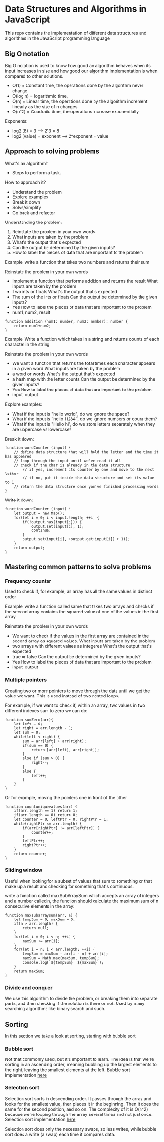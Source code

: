 # Data Structures and Algorithms in JavaScript
This repo contains the implementation of different data structures and algorithms in the JavaScript programming language

## Big O notation

Big O notation is used to know how good an algorithm behaves when its input increases in size and how good our algorithm implementation is when compared to other solutions.

- O(1) = Constant time, the operations done by the algorithm never change
- O(log n) = logarithmic time, 
- O(n) = Linear time, the operations done by the algorithm increment linearly as the size of n changes
- O(nˆ2) = Cuadratic time, the operations increase exponentially 

Exponents: 

- log2 (8)      = 3         --> 2ˆ3 = 8
- log2 (value)  = exponent  --> 2^exponent = value

## Approach to solving problems

What's an algorithm?
- Steps to perform a task. 

How to approach it? 
- Understand the problem
- Explore examples
- Break it down
- Solve/simplify
- Go back and refactor

Understanding the problem: 
1. Reinstate the problem in your own words
2. What inputs are taken by the problem
3. What's the output that's expected
4. Can the output be determined by the given inputs? 
5. How to label the pieces of data that are important to the problem

Example: write a function that takes two numbers and returns their sum

Reinstate the problem in your own words
- Implement a function that performs addition and returns the result 
What inputs are taken by the problem
- Two ints or floats
What's the output that's expected
- The sum of the ints or floats
Can the output be determined by the given inputs?
- Yes
How to label the pieces of data that are important to the problem
- num1, num2, result

```
function addition (num1: number, num2: number): number {
    return num1+num2;
}
```

Example: Write a function which takes in a string and returns counts of each character in the string

Reinstate the problem in your own words
- We want a function that returns the total times each character appears in a given word
What inputs are taken by the problem
- a word or words
What's the output that's expected
- a hash map with the letter counts
Can the output be determined by the given inputs?
- Yes
How to label the pieces of data that are important to the problem
- input, output

Explore examples: 
- What if the input is "hello world", do we ignore the space?
- What if the input is "hello 11234", do we ignore numbers or count them?
- What if the input is "Hello hi", do we store letters separately when they are uppercase vs lowercase?

Break it down: 
```
function wordCounter (input) {
    // define data structure that will hold the letter and the time it has appeared
    // loop through the input until we've read it all
    // check if the char is already in the data structure
        // if yes, increment its counter by one and move to the next letter
        // if no, put it inside the data structure and set its value to 1
    // return the data structure once you've finished processing words
}
```
Write it down: 
```
function wordCounter (input) {
    let output = new Map();
    for(let i = 0; i < input.length; ++i) {
        if(!output.has(input[i])) {
            output.set(input[i], 1);
            continue;
        }
        output.set(input[i], (output.get(input[i]) + 1));
    }
    return output;
}
```

## Mastering common patterns to solve problems

### Frequency counter
Used to check if, for example, an array has all the same values in distinct order

Example: write a function called same that takes two arrays and checks if the second array contains the squared value of one of the values in the first array

Reinstate the problem in your own words
- We want to check if the values in the first array are contained in the second array as squared values.
What inputs are taken by the problem
- two arrays with different values as integeres
What's the output that's expected
- true or false
Can the output be determined by the given inputs?
- Yes
How to label the pieces of data that are important to the problem
- input, output

### Multiple pointers
Creating two or more pointers to move through the data until we get the value we want. This is used instead of two nested loops. 

For example, if we want to check if, within an array, two values in two different indexes sum to zero we can do: 

```
function sumZero(arr){ 
    let left = 0;
    let right = arr.length - 1;
    let sum = 0;
    while(left < right) {
        sum = arr[left] + arr[right];
        if(sum == 0) { 
            return [arr[left], arr[right]]; 
        }
        else if (sum > 0) { 
            right--; 
        }
        else { 
            left++; 
        }
    }   
}
```

Or for example, moving the pointers one in front of the other

```
function countuniquevalues(arr) {
    if(arr.length == 1) return 1;
    if(arr.length == 0) return 0;
    let counter = 0, leftPtr = 0, rightPtr = 1;
    while(rightPtr <= arr.length) {
        if(arr[rightPtr] != arr[leftPtr]) {
            counter++;
        }
        leftPtr++;
        rightPtr++;
    }
    return counter;
}
```

### Sliding window
Useful when looking for a subset of values that sum to something or that make up a result and checking for something that's continuous.

write a function called maxSubArraySum which accepts an array of integers and a number called n, the function should calculate the maximum sum of n consecutive elements in the array: 

```
function maxsubarraysum(arr, n) {
    let tempSum = 0, maxSum = 0;
    if(n > arr.length) {
        return null;
    }
    for(let i = 0; i < n; ++i) {
        maxSum += arr[i];
    }
    for(let i = n; i < arr.length; ++i) {
        tempSum = maxSum - arr[i - n] + arr[i];
        maxSum = Math.max(maxSum, tempSum);
        console.log(`${tempSum}  ${maxSum}`);
    }
    return maxSum;
}
```

### Divide and conquer
We use this algorithm to divide the problem, or breaking them into separate parts, and then checking if the solution is there or not. Used by many searching algorithms like binary search and such.


## Sorting

In this section we take a look at sorting, starting with bubble sort

### Bubble sort

Not that commonly used, but it's important to learn. The idea is that we're sorting in an ascending order, meaning bubbling up the largest elements to the right, leaving the smallest elements at the left. Bubble sort implementation [here](algorithms/bubble%20sort/bubblesort.js)

### Selection sort

Selection sort sorts in descending order. It passes through the array and looks for the smallest value, then places it in the beginning. Then it does the same for the second position, and so on. 
The complexity of it is O(n^2) because we're looping through the array several times and not just once. Selection sort implementation [here](algorithms/selection%20sort/selectionsort.js)

Selection sort does only the necessary swaps, so less writes, while bubble sort does a write (a swap) each time it compares data.







































